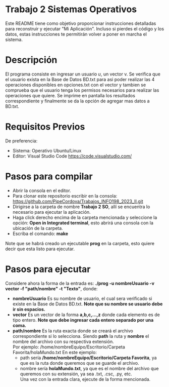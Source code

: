 # Trabajo 2 Sistemas Operativos

Este README tiene como objetivo proporcionar instrucciones detalladas para reconstruir y ejecutar "Mi Aplicación". Incluso si pierdes el código y los datos, estas instrucciones te permitirán volver a poner en marcha el sistema.  

# Descripción  
El programa consiste en ingresar un usuario $u$, un vector v. Se verifica que el usuario exista en la Base de Datos BD.txt para asi poder realizar las 4 operaciones disponibles en opciones.txt con el vector y tambien se comprueba que el usuario tenga los permisos necesarios para realizar las operaciones que quiere. Se imprime en pantalla los resultados correspondiente y finalmente se da la opción de agregar mas datos a BD.txt.

# Requisitos Previos

De preferencia:
  - Sistema: Operativo Ubuntu/Linux
  - Editor: Visual Studio Code https://code.visualstudio.com/

# Pasos para compilar
  - Abrir la consola en el editor.
  - Para clonar este repositorio escribir en la consola: https://github.com/PipeCordova/Trabajos_INFO198_2023_II.git
  - Dirigirse a la carpeta de nombre **Trabajo 2 SO**, allí se encuentra lo necesario para ejecutar la aplicación.
  - Haga click derecho encima de la carpeta mencionada y seleccione la opción: **Open in Integrated terminal**, esto abrirá una consola con la ubicación de la carpeta.
  - Escriba el comando: **make**

Note que se habrá creado un ejecutable **prog** en la carpeta, esto quiere decir que esta listo para ejecutar.

# Pasos para ejecutar
Considere ahora la forma de la entrada es: **./prog -u nombreUsuario -v vector -f "path/nombre" -t "Texto"**, donde:
  - **nombreUsuario** Es su nombre de usuario, el cual sera verificado si existe en la Base de Datos BD.txt. **Note que su nombre se usuario debe ir sin espacios.**
  - **vector** Es un vector de la forma **a,b,c,...,z** donde cada elemento es de tipo entero. **Note que debe ingresar cada entero separado por una coma.**
  - **path/nombre** Es la ruta exacta donde se creará el archivo correspondiente si lo selecciona. Siendo **path** la ruta y **nombre** el nombre del archivo con su respectiva extensión.  
    Por ejemplo: /home/nombreEquipo/Escritorio/Carpeta Favorita/holaMundo.txt
    En este ejemplo:
      - path sería **/home/nombreEquipo/Escritorio/Carpeta Favorita**, ya que es la ruta donde queremos que se guarde el archivo.
      - nombre sería **holaMundo.txt**, ya que es el nombre del archivo que queremos con su extensión, ya sea .txt, .csc, .py, etc.  
Una vez con la entrada clara, ejecute de la forma mencionada.


    

    













